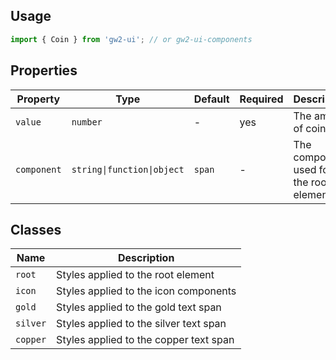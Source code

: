 ## Usage

```js
import { Coin } from 'gw2-ui'; // or gw2-ui-components
```

## Properties

| Property    | Type                       | Default | Required | Description                             |
| ----------- | -------------------------- | ------- | -------- | --------------------------------------- |
| `value`     | `number`                   | -       | yes      | The amount of coin                      |
| `component` | `string\|function\|object` | `span`  | -        | The component used for the root element |

## Classes

| Name     | Description                            |
| -------- | -------------------------------------- |
| `root`   | Styles applied to the root element     |
| `icon`   | Styles applied to the icon components  |
| `gold`   | Styles applied to the gold text span   |
| `silver` | Styles applied to the silver text span |
| `copper` | Styles applied to the copper text span |
